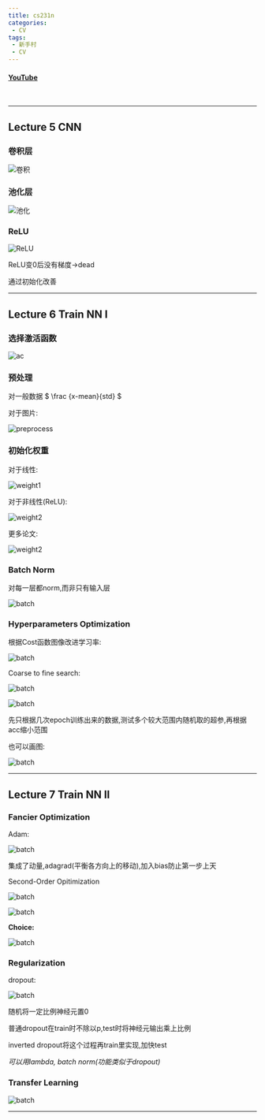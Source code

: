 ```yaml
---
title: cs231n
categories:
 - CV
tags:
 - 新手村
 - CV
---
```


#### [YouTube](https://www.youtube.com/watch?v=DAOcjicFr1Y&list=PL3FW7Lu3i5JvHM8ljYj-zLfQRF3EO8sYv&index=9)
<br />

<!--more-->

***

## Lecture 5 CNN

### 卷积层

![卷积](/pictures/conv_sum.png)


### 池化层

![池化](/pictures/pooling.png)

### ReLU

![ReLU](/pictures/relu_ini.png)

ReLU变0后没有梯度→dead

通过初始化改善

***

## Lecture 6 Train NN I

### 选择激活函数

![ac](/pictures/choose_act.png)

### 预处理

对一般数据 $ \frac {x-mean}{std} $

对于图片:

![preprocess](/pictures/preprocess.png)

### 初始化权重

对于线性:

![weight1](/pictures/xavier.png)

对于非线性(ReLU):

![weight2](/pictures/he_ini.png)

更多论文:

![weight2](/pictures/ini_papers.png)

### Batch Norm

对每一层都norm,而非只有输入层

![batch](/pictures/batch_norm.png)

### Hyperparameters Optimization

根据Cost函数图像改进学习率:

![batch](/pictures/learning_rate.png)

Coarse to fine search:

![batch](/pictures/cross_validation.png)

![batch](/pictures/coarse_example.png)

先只根据几次epoch训练出来的数据,测试多个较大范围内随机取的超参,再根据acc缩小范围


也可以画图:

![batch](/pictures/hyper_layout.png)

***

## Lecture 7 Train NN II

### Fancier Optimization

Adam:

![batch](/pictures/adam.png)

集成了动量,adagrad(平衡各方向上的移动),加入bias防止第一步上天


Second-Order Opitimization

![batch](/pictures/second_order.png)

![batch](/pictures/second_order2.png)

**Choice:**

![batch](/pictures/back_choice.png)

### Regularization

dropout:

![batch](/pictures/inverted_dropout.png)

随机将一定比例神经元置0

普通dropout在train时不除以p,test时将神经元输出乘上比例

inverted dropout将这个过程再train里实现,加快test

*可以用lambda, batch norm(功能类似于dropout)*

### Transfer Learning

![batch](/pictures/cnn_transfer_learning.png)

***
